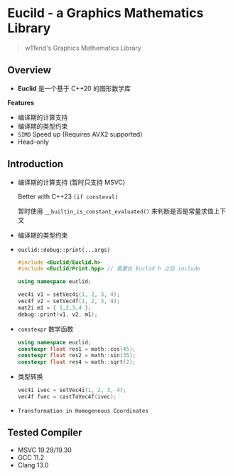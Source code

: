 # Eucild - a Graphics Mathematics Library
> w11knd's Graphics Mathematics Library

## Overview
- **Euclid** 是一个基于 C++20 的图形数学库

**Features**

- 编译期的计算支持
- 编译期的类型约束
- `SIMD` Speed up (Requires AVX2 supported)
- Head-only

## Introduction
- 编译期的计算支持 (暂时只支持 MSVC)
  
  Better with C++23 `(if consteval)`

  暂时使用 `__builtin_is_constant_evaluated()` 来判断是否是常量求值上下文

- 编译期的类型约束
  
- `euclid::debug::print(...args)`
  ```c++
  #include <Euclid/Euclid.h>
  #include <Euclid/Print.hpp> // 需要在 Euclid.h 之后 include

  using namespace euclid;

  vec4i v1 = setVec4i(1, 2, 3, 4);
  vec4f v2 = setVec4f(1, 2, 3, 4);
  mat2i m1 = { 1,2,3,4 };
  debug::print(v1, v2, m1);
  ```

- `constexpr` 数学函数
  ```c++
  using namespace euclid;
  constexpr float res1 = math::cos(45);
  constexpr float res2 = math::sin(35);
  constexpr float res4 = math::sqrt(2);
  ```

- 类型转换

  ```c++
  vec4i ivec = setVec4i(1, 2, 3, 4);
  vec4f fvec = castToVec4f(ivec);
  ```

- `Transformation in Homogeneous Coordinates`

## Tested Compiler
- MSVC 19.29/19.30
- GCC 11.2
- Clang 13.0